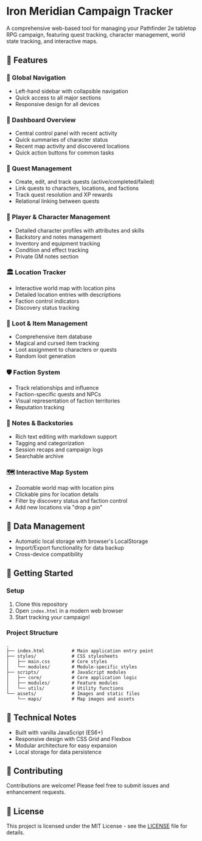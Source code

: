 # Iron Meridian Campaign Tracker

A comprehensive web-based tool for managing your Pathfinder 2e tabletop RPG campaign, featuring quest tracking, character management, world state tracking, and interactive maps.

## 🌟 Features

### 🔼 Global Navigation
- Left-hand sidebar with collapsible navigation
- Quick access to all major sections
- Responsive design for all devices

### 📅 Dashboard Overview
- Central control panel with recent activity
- Quick summaries of character status
- Recent map activity and discovered locations
- Quick action buttons for common tasks

### 📖 Quest Management
- Create, edit, and track quests (active/completed/failed)
- Link quests to characters, locations, and factions
- Track quest resolution and XP rewards
- Relational linking between quests

### 🦝 Player & Character Management
- Detailed character profiles with attributes and skills
- Backstory and notes management
- Inventory and equipment tracking
- Condition and effect tracking
- Private GM notes section

### 🏛️ Location Tracker
- Interactive world map with location pins
- Detailed location entries with descriptions
- Faction control indicators
- Discovery status tracking

### 💼 Loot & Item Management
- Comprehensive item database
- Magical and cursed item tracking
- Loot assignment to characters or quests
- Random loot generation

### 🛡️ Faction System
- Track relationships and influence
- Faction-specific quests and NPCs
- Visual representation of faction territories
- Reputation tracking

### 📜 Notes & Backstories
- Rich text editing with markdown support
- Tagging and categorization
- Session recaps and campaign logs
- Searchable archive

### 🗺️ Interactive Map System
- Zoomable world map with location pins
- Clickable pins for location details
- Filter by discovery status and faction control
- Add new locations via "drop a pin"

## 💾 Data Management
- Automatic local storage with browser's LocalStorage
- Import/Export functionality for data backup
- Cross-device compatibility

## 🚀 Getting Started

### Setup
1. Clone this repository
2. Open `index.html` in a modern web browser
3. Start tracking your campaign!

### Project Structure
```
.
├── index.html          # Main application entry point
├── styles/             # CSS stylesheets
│   ├── main.css        # Core styles
│   └── modules/        # Module-specific styles
├── scripts/            # JavaScript modules
│   ├── core/           # Core application logic
│   ├── modules/        # Feature modules
│   └── utils/          # Utility functions
└── assets/             # Images and static files
    └── maps/           # Map images and assets
```

## 🔧 Technical Notes
- Built with vanilla JavaScript (ES6+)
- Responsive design with CSS Grid and Flexbox
- Modular architecture for easy expansion
- Local storage for data persistence

## 🤝 Contributing
Contributions are welcome! Please feel free to submit issues and enhancement requests.

## 📝 License
This project is licensed under the MIT License - see the [LICENSE](LICENSE) file for details.